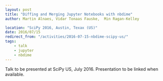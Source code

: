 ```yaml
---
layout: post
title: "Diffing and Merging Jupyter Notebooks with nbdime"
author: Martin Alnaes, Vidar Tonaas Fauske,  Min Ragan-Kelley

location: "SciPy 2016, Austin, Texax (US)"
date: 2016/07/15
redirect_from: "/activities/2016-07-15-nbdime-scipy-us/"
tags:
    - talk
    - jupyter
    - nbdime
---
```


Talk to be presented at SciPy US, July 2016. Presentation to be linked when available.
